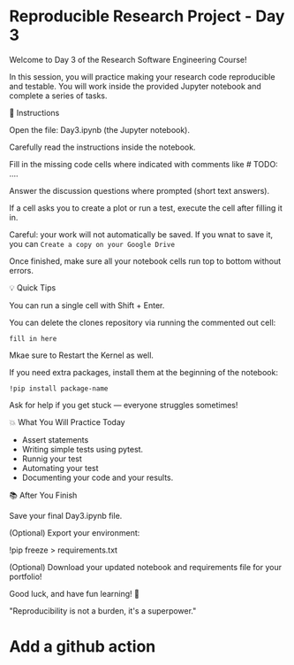 # Reproducible Research Project - Day 3

Welcome to Day 3 of the Research Software Engineering Course!

In this session, you will practice making your research code reproducible and testable.
You will work inside the provided Jupyter notebook and complete a series of tasks.

🔹 Instructions

Open the file: Day3.ipynb (the Jupyter notebook).

Carefully read the instructions inside the notebook.

Fill in the missing code cells where indicated with comments like # TODO: ....

Answer the discussion questions where prompted (short text answers).

If a cell asks you to create a plot or run a test, execute the cell after filling it in.

Careful: your work will not automatically be saved. If you wnat to save it, you can `Create a copy on your Google Drive`

Once finished, make sure all your notebook cells run top to bottom without errors.

💡 Quick Tips

You can run a single cell with Shift + Enter.

You can delete the clones repository via running the commented out cell:

`fill in here`

Mkae sure to Restart the Kernel as well.

If you need extra packages, install them at the beginning of the notebook:

`!pip install package-name`

Ask for help if you get stuck — everyone struggles sometimes!

💥 What You Will Practice Today

- Assert statements
- Writing simple tests using pytest.
- Runnig your test
- Automating your test
- Documenting your code and your results.

📚 After You Finish

Save your final Day3.ipynb file.

(Optional) Export your environment:

!pip freeze > requirements.txt

(Optional) Download your updated notebook and requirements file for your portfolio!

Good luck, and have fun learning! 🚀

"Reproducibility is not a burden, it's a superpower."


# Add a github action 